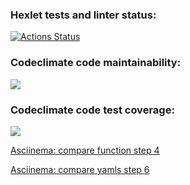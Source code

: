 ### Hexlet tests and linter status:
[![Actions Status](https://github.com/tusia95/frontend-project-46/actions/workflows/hexlet-check.yml/badge.svg)](https://github.com/tusia95/frontend-project-46/actions)

### Codeclimate code maintainability:
<a href="https://codeclimate.com/github/tusia95/frontend-project-46/maintainability"><img src="https://api.codeclimate.com/v1/badges/7532a21395696b3a65d8/maintainability" /></a>

### Codeclimate code test coverage:
<a href="https://codeclimate.com/github/tusia95/frontend-project-46/test_coverage"><img src="https://api.codeclimate.com/v1/badges/7532a21395696b3a65d8/test_coverage" /></a>

[Asciinema: compare function step 4](https://asciinema.org/a/gQx3SRbCRfdZj1GnPmeFOtOvd)

[Asciinema: compare yamls step 6](https://asciinema.org/a/1REQ8WUgTCVzgv5muARTdbKcm)